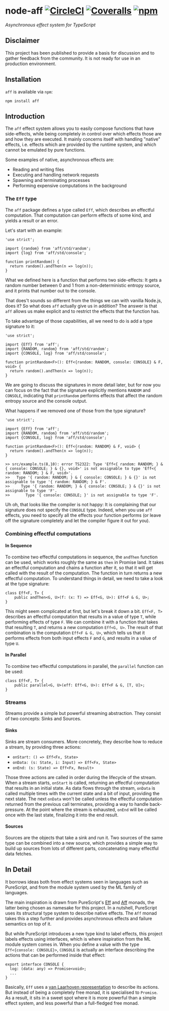 # node-aff [![CircleCI](https://img.shields.io/circleci/project/srijs/node-aff/master.svg?maxAge=2592000&style=flat-square)](https://circleci.com/gh/srijs/node-aff) [![Coveralls](https://img.shields.io/coveralls/srijs/node-aff/master.svg?maxAge=2592000&style=flat-square)](https://coveralls.io/github/srijs/node-aff) [![npm](https://img.shields.io/npm/v/aff.svg?maxAge=2592000&style=flat-square)](https://www.npmjs.com/package/aff)

_Asynchronous effect system for TypeScript_

## Disclaimer

This project has been published to provide a basis for discussion and to gather
feedback from the community. It is not ready for use in an production environment.

## Installation

`aff` is available via `npm`:

    npm install aff

## Introduction

The `aff` effect system allows you to easily compose functions that have side-effects, while being completely in control over which effects those are and how they are executed. It mainly concerns itself with handling "native" effects, i.e. effects which are provided by the runtime system, and which cannot be emulated by pure functions.

Some examples of native, asynchronous effects are:

- Reading and writing files
- Executing and handling network requests
- Spawning and terminating processes
- Performing expensive computations in the background

### The `Eff` type

The `aff` package defines a type called `Eff`, which describes an effectful computation. That computation can perform effects of some kind, and yields a result or an error.

Let's start with an example:

```
'use strict';

import {random} from 'aff/std/random';
import {log} from 'aff/std/console';

function printRandom() {
  return random().andThen(n => log(n));
}
```

What we defined here is a function that performs two side-effects: It gets a random number between 0 and 1 from a non-deterministic entropy source, and it prints that number out to the console.

That does't sounds so different from the things we can with vanilla Node.js, does it? So what does `aff` actually give us in addition? The answer is that `aff` allows us make explicit and to restrict the effects that the function has.

To take advantage of those capabilities, all we need to do is add a type signature to it:

```
'use strict';

import {Eff} from 'aff';
import {RANDOM, random} from 'aff/std/random';
import {CONSOLE, log} from 'aff/std/console';

function printRandom<F>(): Eff<{random: RANDOM, console: CONSOLE} & F, void> {
  return random().andThen(n => log(n));
}
```

We are going to discuss the signatures in more detail later, but for now you can focus on the fact that the signature explicitly mentions `RANDOM` and `CONSOLE`, indicating that `printRandom` performs effects that affect the random entropy source and the console output.

What happens if we removed one of those from the type signature?

```
'use strict';

import {Eff} from 'aff';
import {RANDOM, random} from 'aff/std/random';
import {CONSOLE, log} from 'aff/std/console';

function printRandom<F>(): Eff<{random: RANDOM} & F, void> {
  return random().andThen(n => log(n));
}
```

```
>> src/example.ts(8,10): error TS2322: Type 'Eff<{ random: RANDOM; } & { console: CONSOLE; } & {}, void>' is not assignable to type 'Eff<{ random: RANDOM; } & F, void>'.
>>   Type '{ random: RANDOM; } & { console: CONSOLE; } & {}' is not assignable to type '{ random: RANDOM; } & F'.
>>     Type '{ random: RANDOM; } & { console: CONSOLE; } & {}' is not assignable to type 'F'.
>>       Type '{ console: CONSOLE; }' is not assignable to type 'F'.
```

Uh oh, that looks like the compiler is not happy: It is complaining that our signature does not specify the `CONSOLE` type. Indeed, when you use `aff` effects, you need to specify all the effects your function performs (or leave off the signature completely and let the compiler figure it out for you).

### Combining effectful computations

#### In Sequence

To combine two effectful computations in sequence, the `andThen` function can be used, which works roughly the same as `then` in Promise land. It takes an effectful computation and chains a function after it, so that it will get called with the result of the computation. The function in turn returns a new effectful computation. To understand things in detail, we need to take a look at the type signature:

```
class Eff<F, T> {
    public andThen<G, U>(f: (x: T) => Eff<G, U>): Eff<F & G, U>;
}
```

This might seem complicated at first, but let's break it down a bit. `Eff<F, T>` describes an effectful computation that results in a value of type `T`, while performing effects of type `F`. We can combine it with a function that takes that resulting `T`, and returns a new computation `Eff<G, U>`. The result of that combination is the computation `Eff<F & G, U>`, which tells us that it performs effects from both input effects `F` and `G`, and results in a value of type `U`.

#### In Parallel

To combine two effectful computations in parallel, the `parallel` function can be used:

```
class Eff<F, T> {
    public parallel<G, U>(eff: Eff<G, U>): Eff<F & G, [T, U]>;
}
```

### Streams

Streams provide a simple but powerful streaming abstraction. They consist of two concepts: Sinks and Sources.

#### Sinks

Sinks are stream consumers. More concretely, they describe how to reduce a stream, by providing three actions:

- `onStart: () => Eff<Fx, State>`
- `onData: (s: State, i: Input) => Eff<Fx, State>`
- `onEnd: (s: State) => Eff<Fx, Result>`

Those three actions are called in order during the lifecycle of the stream.
When a stream starts, `onStart` is called, returning an effectful computation that results in an initial state. As data flows through the stream, `onData` is called multiple times with the current state
and a bit of input, providing the next state. The next `onData` won't be called unless the effectful
computation returned from the previous call terminates, providing a way to handle back-pressure.
At the point where the stream is exhausted, `onEnd` will be called once with the last state, finalizing
it into the end result.

#### Sources

Sources are the objects that take a sink and run it. Two sources of the same type can be combined into a new source, which provides a simple way to build up sources from lots of different parts, concatenating
many effectful data fetches.

## In Detail

It borrows ideas both from effect systems seen in languages such as PureScript, and from the module system used by the ML family of languages.

The main inspiration is drawn from PureScript's [Eff](http://www.purescript.org/learn/eff/) and [Aff](https://github.com/slamdata/purescript-aff) monads, the latter being chosen as namesake for this project. In a nutshell, PureScript uses its structural type system to describe native effects. The `Aff` monad takes this a step further and provides asynchronous effects and failure semantics on top of it.

But while PureScript introduces a new type kind to label effects, this project labels effects using interfaces, which is where inspiration from the ML module system comes in. When you define a value with the type `Eff<{console: CONSOLE}>`, `CONSOLE` is actually an interface describing the actions that can be performed inside that effect:

```
export interface CONSOLE {
  log: (data: any) => Promise<void>;
  ...
}
```

Basically, `Eff` uses a [van Laarhoven representation](http://r6.ca/blog/20140210T181244Z.html) to describe its actions. But instead of being a completely free monad, it is specialised to `Promise`. As a result, it sits in a sweet spot where it is more powerful than a simple effect system, and less powerful than a full-fledged free monad.
